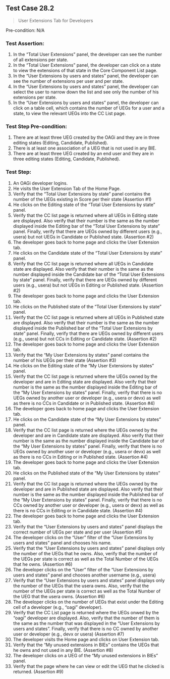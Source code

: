 ## Test Case 28.2

> User Extensions Tab for Developers

Pre-condition: N/A



### Test Assertion:

1. In the “Total User Extensions” panel, the developer can see the number of all extensions per state.
2. In the “Total User Extensions” panel, the developer can click on a state to view the extensions of that state in the Core Component List page.
3. In the “User Extensions by users and states” panel, the developer can see the number of extensions per user and per state.
4. In the “User Extensions by users and states” panel, the developer can select the user to narrow down the list and see only the number of his extensions per state.
5. In the “User Extensions by users and states” panel, the developer can click on a table cell, which contains the number of UEGs for a user and a state, to view the relevant UEGs into the CC List page.

### Test Step Pre-condition:

1. There are at least three UEG created by the OAGi and they are in three editing states  (Editing, Candidate, Published).
2. There is at least one association of a UEG that is not used in any BIE.
3. There are at least three UEG created by an end user and they are in three editing states  (Editing, Candidate, Published).

### Test Step:

1. An OAGi developer logins.
2. He visits the User Extension Tab of the Home Page.
3. Verify that the “Total User Extensions by state” panel contains the number of the UEGs existing in Score per their state (Assertion #1)
4. He clicks on the Editing state of the “Total User Extensions by state” panel.
5. Verify that the CC list page is returned where all UEGs in Editing state are displayed. Also verify that their number is the same as the number displayed inside the Editing bar of the “Total User Extensions by state” panel. Finally, verify that there are UEGs owned by different users (e.g., usera) but not UEGs in Candidate or Published state. (Assertion #2)
6. The developer goes back to home page and clicks the User Extension tab.
7. He clicks on the Candidate state of the “Total User Extensions by state” panel.
8. Verify that the CC list page is returned where all UEGs in Candidate state are displayed. Also verify that their number is the same as the number displayed inside the Candidate bar of the “Total User Extensions by state” panel.  Finally, verify that there are UEGs owned by different users (e.g., usera) but not UEGs in Editing or Published state. (Assertion #2)
9. The developer goes back to home page and clicks the User Extension tab.
10. He clicks on the Published state of the “Total User Extensions by state” panel.
11. Verify that the CC list page is returned where all UEGs in Published state are displayed. Also verify that their number is the same as the number displayed inside the Published bar of the “Total User Extensions by state” panel. Finally, verify that there are UEGs owned by different users (e.g., usera) but not CCs in Editing or Candidate state. (Assertion #2)
12. The developer goes back to home page and clicks the User Extension tab.
13. Verify that the “My User Extensions by states” panel contains the number of his UEGs per their state (Assertion #3)
14. He clicks on the Editing state of the “My User Extensions by states” panel.
15. Verify that the CC list page is returned where the UEGs owned by the developer and are in Editing state are displayed. Also verify that their number is the same as the number displayed inside the Editing bar of the “My User Extensions by states” panel. Finally, verify that there is no UEGs owned by another user or developer (e.g., usera or devx) as well as there is no CCs in Candidate or in Published state. (Assertion #4)
16. The developer goes back to home page and clicks the User Extension tab.
17. He clicks on the Candidate state of the “My User Extensions by states” panel.
18. Verify that the CC list page is returned where the UEGs owned by the developer and are in Candidate state are displayed. Also verify that their number is the same as the number displayed inside the Candidate bar of the “My User Extensions by states” panel. Finally, verify that there is no UEGs owned by another user or developer (e.g., usera or devx) as well as there is no CCs in Editing or in Published state. (Assertion #4)
19. The developer goes back to home page and clicks the User Extension tab.
20. He clicks on the Published state of the “My User Extensions by states” panel.
21. Verify that the CC list page is returned where the UEGs owned by the developer and are in Published state are displayed. Also verify that their number is the same as the number displayed inside the Published bar of the “My User Extensions by states” panel. Finally, verify that there is no CCs owned by another user or developer (e.g., usera or devx) as well as there is no CCs in Editing or in Candidate state. (Assertion #4)
22. The developer goes back to home page and clicks the User Extension tab.
23. Verify that the “User Extensions by users and states” panel displays the correct number of UEGs per state and per user (Assertion #5)
24. The developer clicks on the “User” filter of the “User Extensions by users and states” panel and chooses his name.
25. Verify that the “User Extensions by users and states” panel displays only the number of the UEGs that he owns. Also, verify that the number of the UEGs per state is correct as well as the Total Number of the UEGs that he owns. (Assertion #6)
26. The developer clicks on the “User” filter of the “User Extensions by users and states” panel and chooses another username (e.g., usera)
27. Verify that the “User Extensions by users and states” panel displays only the number of the UEGs that the usera owns. Also, verify that the number of the UEGs per state is correct as well as the Total Number of the UEG that the usera owns. (Assertion #6)
28. The developer clicks on the number of UEGs that exist under the Editing cell of a developer (e.g., “oagi” developer).
29. Verify that the CC List page is returned where the UEGs onwed by the “oagi” developer are displayed. Also, verify that the number of them is the same as the number that was displayed in the “User Extensions by users and states”. Finally, verify that there is no CC owned by another user or developer (e.g., devx or usera) (Assertion #7)
30. The developer visits the Home page and clicks on User Extension tab.
31. Verify that the “My unused extensions in BIEs” contains the UEGs that he owns and not used in any BIE. (Assertion #8)
32. The developer clicks on a UEG of the “My unused extensions in BIEs” panel.
33. Verify that the page where he can view or edit the UEG that he clicked is returned. (Assertion #9)